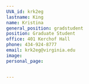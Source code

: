 ```yaml
---
UVA_id: krk2eg
lastname: King
name: Kristina
general_position: gradstudent
position: Graduate Student
office: 401 Kerchof Hall
phone: 434-924-8777
email: krk2eg@virginia.edu
image:
personal_page:


---
```

